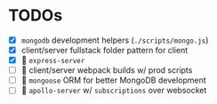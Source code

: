 # TODOs

- [x] `mongodb` development helpers (`./scripts/mongo.js`)
- [x] client/server fullstack folder pattern for client
- [x] :gem:  `express-server`
- [ ] :gem:  client/server webpack builds w/ prod scripts
- [ ] :gem:  `mongoose` ORM for better MongoDB development
- [ ] :gem:  `apollo-server` w/ `subscriptions` over websocket
